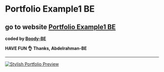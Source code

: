 # Portfolio Example1 BE
## go to website [Portfolio Example1 BE]( https://poerfolio-example1.herokuapp.com/)
<b>coded by [Boody-BE](https://github.com/Boody2004/week-days)</b>

**HAVE FUN 👌**
**Thanks, Abdelrahman-BE**

---
[![Stylish Portfolio Preview](https://assets.startbootstrap.com/img/screenshots/themes/freelancer.jpg)](https://startbootstrap.github.io/startbootstrap-stylish-portfolio/)